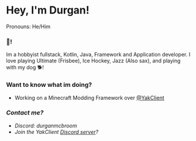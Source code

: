 # Hey, I'm Durgan! 

Pronouns: He/Him

### 👋!

Im a hobbyist fullstack, Kotlin, Java, Framework and Application developer. I love playing Ultimate (Frisbee), Ice Hockey, Jazz (Also sax), and playing with my dog 🐕!


### Want to know what im doing?

<ul>
  <li> Working on a Minecraft Modding Framework over <a href="https://github.com/yakclient">@YakClient</a> <i>
</ul>

### Contact me?

<ul>
  <li> Discord: durganmcbroom </li>
  <li> Join the YakClient <a href="https://discord.gg/3fP4N27JPH">Discord server</a>?</li> 
</ul>
